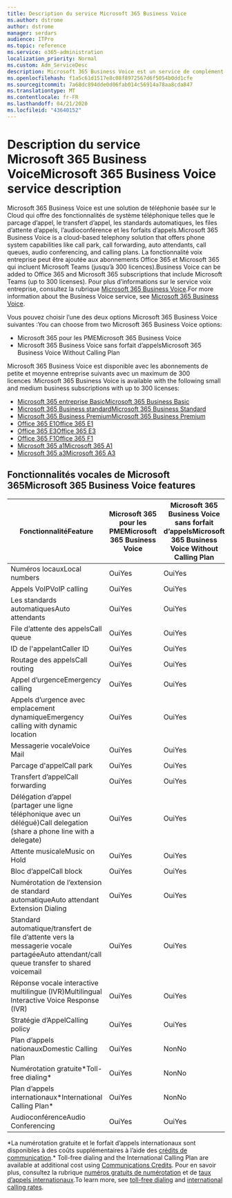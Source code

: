 ```yaml
---
title: Description du service Microsoft 365 Business Voice
ms.author: dstrome
author: dstrome
manager: serdars
audience: ITPro
ms.topic: reference
ms.service: o365-administration
localization_priority: Normal
ms.custom: Adm_ServiceDesc
description: Microsoft 365 Business Voice est un service de complément qui vous permet d’utiliser Microsoft teams pour les appels téléphoniques. Cela combine le système téléphonique, le plan d’appels nationaux, l’audioconférence et l’audioconférence.
ms.openlocfilehash: f1a5c61d1517e8c08f8972567d6f5054b0dd1cfe
ms.sourcegitcommit: 7a68dc894dde0d06fab014c56914a78aa8cda847
ms.translationtype: MT
ms.contentlocale: fr-FR
ms.lasthandoff: 04/21/2020
ms.locfileid: "43640152"
---
```

# <a name="microsoft-365-business-voice-service-description"></a><span data-ttu-id="279c5-104">Description du service Microsoft 365 Business Voice</span><span class="sxs-lookup"><span data-stu-id="279c5-104">Microsoft 365 Business Voice service description</span></span>

<span data-ttu-id="279c5-105">Microsoft 365 Business Voice est une solution de téléphonie basée sur le Cloud qui offre des fonctionnalités de système téléphonique telles que le parcage d’appel, le transfert d’appel, les standards automatiques, les files d’attente d’appels, l’audioconférence et les forfaits d’appels.</span><span class="sxs-lookup"><span data-stu-id="279c5-105">Microsoft 365 Business Voice is a cloud-based telephony solution that offers phone system capabilities like call park, call forwarding, auto attendants, call queues, audio conferencing, and calling plans.</span></span> <span data-ttu-id="279c5-106">La fonctionnalité voix entreprise peut être ajoutée aux abonnements Office 365 et Microsoft 365 qui incluent Microsoft Teams (jusqu’à 300 licences).</span><span class="sxs-lookup"><span data-stu-id="279c5-106">Business Voice can be added to Office 365 and Microsoft 365 subscriptions that include Microsoft Teams (up to 300 licenses).</span></span> <span data-ttu-id="279c5-107">Pour plus d’informations sur le service voix entreprise, consultez la rubrique [Microsoft 365 Business Voice](https://docs.microsoft.com/MicrosoftTeams/business-voice/whats-business-voice).</span><span class="sxs-lookup"><span data-stu-id="279c5-107">For more information about the Business Voice service, see [Microsoft 365 Business Voice](https://docs.microsoft.com/MicrosoftTeams/business-voice/whats-business-voice).</span></span>

<span data-ttu-id="279c5-108">Vous pouvez choisir l’une des deux options Microsoft 365 Business Voice suivantes :</span><span class="sxs-lookup"><span data-stu-id="279c5-108">You can choose from two Microsoft 365 Business Voice options:</span></span>

- <span data-ttu-id="279c5-109">Microsoft 365 pour les PME</span><span class="sxs-lookup"><span data-stu-id="279c5-109">Microsoft 365 Business Voice</span></span>
- <span data-ttu-id="279c5-110">Microsoft 365 Business Voice sans forfait d’appels</span><span class="sxs-lookup"><span data-stu-id="279c5-110">Microsoft 365 Business Voice Without Calling Plan</span></span>

<span data-ttu-id="279c5-111">Microsoft 365 Business Voice est disponible avec les abonnements de petite et moyenne entreprise suivants avec un maximum de 300 licences :</span><span class="sxs-lookup"><span data-stu-id="279c5-111">Microsoft 365 Business Voice is available with the following small and medium business subscriptions with up to 300 licenses:</span></span>

- [<span data-ttu-id="279c5-112">Microsoft 365 entreprise Basic</span><span class="sxs-lookup"><span data-stu-id="279c5-112">Microsoft 365 Business Basic</span></span>](office-365-platform-service-description/office-365-platform-service-description.md)
- [<span data-ttu-id="279c5-113">Microsoft 365 Business standard</span><span class="sxs-lookup"><span data-stu-id="279c5-113">Microsoft 365 Business Standard</span></span>](office-365-platform-service-description/office-365-platform-service-description.md)
- [<span data-ttu-id="279c5-114">Microsoft 365 Business Premium</span><span class="sxs-lookup"><span data-stu-id="279c5-114">Microsoft 365 Business Premium</span></span>](microsoft-365-business-service-description.md)
- [<span data-ttu-id="279c5-115">Office 365 E1</span><span class="sxs-lookup"><span data-stu-id="279c5-115">Office 365 E1</span></span>](https://www.microsoft.com/en-us/microsoft-365/business/office-365-enterprise-e1-business-software?activetab=pivot%3aoverviewtab)
- [<span data-ttu-id="279c5-116">Office 365 E3</span><span class="sxs-lookup"><span data-stu-id="279c5-116">Office 365 E3</span></span>](https://www.microsoft.com/en-us/microsoft-365/business/office-365-enterprise-e3-business-software?activetab=pivot%3aoverviewtab)
- [<span data-ttu-id="279c5-117">Office 365 F1</span><span class="sxs-lookup"><span data-stu-id="279c5-117">Office 365 F1</span></span>](https://www.microsoft.com/en-us/microsoft-365/business/office-365-f1?activetab=pivot%3aoverviewtab)
- [<span data-ttu-id="279c5-118">Microsoft 365 a1</span><span class="sxs-lookup"><span data-stu-id="279c5-118">Microsoft 365 A1</span></span>](https://www.microsoft.com/en-us/microsoft-365/academic/compare-office-365-education-plans?activetab=tab:primaryr1)
- [<span data-ttu-id="279c5-119">Microsoft 365 a3</span><span class="sxs-lookup"><span data-stu-id="279c5-119">Microsoft 365 A3</span></span>](https://www.microsoft.com/en-us/microsoft-365/academic/compare-office-365-education-plans?activetab=tab:primaryr1)

## <a name="microsoft-365-business-voice-features"></a><span data-ttu-id="279c5-120">Fonctionnalités vocales de Microsoft 365</span><span class="sxs-lookup"><span data-stu-id="279c5-120">Microsoft 365 Business Voice features</span></span>

| <span data-ttu-id="279c5-121">**Fonctionnalité**</span><span class="sxs-lookup"><span data-stu-id="279c5-121">**Feature**</span></span>                                            | <span data-ttu-id="279c5-122">**Microsoft 365 pour les PME**</span><span class="sxs-lookup"><span data-stu-id="279c5-122">**Microsoft 365 Business Voice**</span></span> | <span data-ttu-id="279c5-123">**Microsoft 365 Business Voice sans forfait d’appels**</span><span class="sxs-lookup"><span data-stu-id="279c5-123">**Microsoft 365 Business Voice Without Calling Plan**</span></span> |
|--------------------------------------------------------|----------------------------------|-------------------------------------------------------|
| <span data-ttu-id="279c5-124">Numéros locaux</span><span class="sxs-lookup"><span data-stu-id="279c5-124">Local numbers</span></span>                                          | <span data-ttu-id="279c5-125">Oui</span><span class="sxs-lookup"><span data-stu-id="279c5-125">Yes</span></span>                              | <span data-ttu-id="279c5-126">Oui</span><span class="sxs-lookup"><span data-stu-id="279c5-126">Yes</span></span>                                                   |
| <span data-ttu-id="279c5-127">Appels VoIP</span><span class="sxs-lookup"><span data-stu-id="279c5-127">VoIP calling</span></span>                                           | <span data-ttu-id="279c5-128">Oui</span><span class="sxs-lookup"><span data-stu-id="279c5-128">Yes</span></span>                              | <span data-ttu-id="279c5-129">Oui</span><span class="sxs-lookup"><span data-stu-id="279c5-129">Yes</span></span>                                                   |
| <span data-ttu-id="279c5-130">Les standards automatiques</span><span class="sxs-lookup"><span data-stu-id="279c5-130">Auto attendants</span></span>                                        | <span data-ttu-id="279c5-131">Oui</span><span class="sxs-lookup"><span data-stu-id="279c5-131">Yes</span></span>                              | <span data-ttu-id="279c5-132">Oui</span><span class="sxs-lookup"><span data-stu-id="279c5-132">Yes</span></span>                                                   |
| <span data-ttu-id="279c5-133">File d’attente des appels</span><span class="sxs-lookup"><span data-stu-id="279c5-133">Call queue</span></span>                                             | <span data-ttu-id="279c5-134">Oui</span><span class="sxs-lookup"><span data-stu-id="279c5-134">Yes</span></span>                              | <span data-ttu-id="279c5-135">Oui</span><span class="sxs-lookup"><span data-stu-id="279c5-135">Yes</span></span>                                                   |
| <span data-ttu-id="279c5-136">ID de l'appelant</span><span class="sxs-lookup"><span data-stu-id="279c5-136">Caller ID</span></span>                                              | <span data-ttu-id="279c5-137">Oui</span><span class="sxs-lookup"><span data-stu-id="279c5-137">Yes</span></span>                              | <span data-ttu-id="279c5-138">Oui</span><span class="sxs-lookup"><span data-stu-id="279c5-138">Yes</span></span>                                                   |
| <span data-ttu-id="279c5-139">Routage des appels</span><span class="sxs-lookup"><span data-stu-id="279c5-139">Call routing</span></span>                                           | <span data-ttu-id="279c5-140">Oui</span><span class="sxs-lookup"><span data-stu-id="279c5-140">Yes</span></span>                              | <span data-ttu-id="279c5-141">Oui</span><span class="sxs-lookup"><span data-stu-id="279c5-141">Yes</span></span>                                                   |
| <span data-ttu-id="279c5-142">Appel d’urgence</span><span class="sxs-lookup"><span data-stu-id="279c5-142">Emergency calling</span></span>                                      | <span data-ttu-id="279c5-143">Oui</span><span class="sxs-lookup"><span data-stu-id="279c5-143">Yes</span></span>                              | <span data-ttu-id="279c5-144">Oui</span><span class="sxs-lookup"><span data-stu-id="279c5-144">Yes</span></span>                                                   |
| <span data-ttu-id="279c5-145">Appels d’urgence avec emplacement dynamique</span><span class="sxs-lookup"><span data-stu-id="279c5-145">Emergency calling with dynamic location</span></span>                | <span data-ttu-id="279c5-146">Oui</span><span class="sxs-lookup"><span data-stu-id="279c5-146">Yes</span></span>                              | <span data-ttu-id="279c5-147">Oui</span><span class="sxs-lookup"><span data-stu-id="279c5-147">Yes</span></span>                                                   |
| <span data-ttu-id="279c5-148">Messagerie vocale</span><span class="sxs-lookup"><span data-stu-id="279c5-148">Voice Mail</span></span>                                             | <span data-ttu-id="279c5-149">Oui</span><span class="sxs-lookup"><span data-stu-id="279c5-149">Yes</span></span>                              | <span data-ttu-id="279c5-150">Oui</span><span class="sxs-lookup"><span data-stu-id="279c5-150">Yes</span></span>                                                   |
| <span data-ttu-id="279c5-151">Parcage d'appel</span><span class="sxs-lookup"><span data-stu-id="279c5-151">Call park</span></span>                                              | <span data-ttu-id="279c5-152">Oui</span><span class="sxs-lookup"><span data-stu-id="279c5-152">Yes</span></span>                              | <span data-ttu-id="279c5-153">Oui</span><span class="sxs-lookup"><span data-stu-id="279c5-153">Yes</span></span>                                                   |
| <span data-ttu-id="279c5-154">Transfert d’appel</span><span class="sxs-lookup"><span data-stu-id="279c5-154">Call forwarding</span></span>                                        | <span data-ttu-id="279c5-155">Oui</span><span class="sxs-lookup"><span data-stu-id="279c5-155">Yes</span></span>                              | <span data-ttu-id="279c5-156">Oui</span><span class="sxs-lookup"><span data-stu-id="279c5-156">Yes</span></span>                                                   |
| <span data-ttu-id="279c5-157">Délégation d’appel (partager une ligne téléphonique avec un délégué)</span><span class="sxs-lookup"><span data-stu-id="279c5-157">Call delegation (share a phone line with a delegate)</span></span>   | <span data-ttu-id="279c5-158">Oui</span><span class="sxs-lookup"><span data-stu-id="279c5-158">Yes</span></span>                              | <span data-ttu-id="279c5-159">Oui</span><span class="sxs-lookup"><span data-stu-id="279c5-159">Yes</span></span>                                                   |
| <span data-ttu-id="279c5-160">Attente musicale</span><span class="sxs-lookup"><span data-stu-id="279c5-160">Music on Hold</span></span>                                          | <span data-ttu-id="279c5-161">Oui</span><span class="sxs-lookup"><span data-stu-id="279c5-161">Yes</span></span>                              | <span data-ttu-id="279c5-162">Oui</span><span class="sxs-lookup"><span data-stu-id="279c5-162">Yes</span></span>                                                   |
| <span data-ttu-id="279c5-163">Bloc d’appel</span><span class="sxs-lookup"><span data-stu-id="279c5-163">Call block</span></span>                                             | <span data-ttu-id="279c5-164">Oui</span><span class="sxs-lookup"><span data-stu-id="279c5-164">Yes</span></span>                              | <span data-ttu-id="279c5-165">Oui</span><span class="sxs-lookup"><span data-stu-id="279c5-165">Yes</span></span>                                                   |
| <span data-ttu-id="279c5-166">Numérotation de l’extension de standard automatique</span><span class="sxs-lookup"><span data-stu-id="279c5-166">Auto attendant Extension Dialing</span></span>                       | <span data-ttu-id="279c5-167">Oui</span><span class="sxs-lookup"><span data-stu-id="279c5-167">Yes</span></span>                              | <span data-ttu-id="279c5-168">Oui</span><span class="sxs-lookup"><span data-stu-id="279c5-168">Yes</span></span>                                                   |
| <span data-ttu-id="279c5-169">Standard automatique/transfert de file d’attente vers la messagerie vocale partagée</span><span class="sxs-lookup"><span data-stu-id="279c5-169">Auto attendant/call queue transfer to shared voicemail</span></span> | <span data-ttu-id="279c5-170">Oui</span><span class="sxs-lookup"><span data-stu-id="279c5-170">Yes</span></span>                              | <span data-ttu-id="279c5-171">Oui</span><span class="sxs-lookup"><span data-stu-id="279c5-171">Yes</span></span>                                                   |
| <span data-ttu-id="279c5-172">Réponse vocale interactive multilingue (IVR)</span><span class="sxs-lookup"><span data-stu-id="279c5-172">Multilingual Interactive Voice Response (IVR)</span></span>          | <span data-ttu-id="279c5-173">Oui</span><span class="sxs-lookup"><span data-stu-id="279c5-173">Yes</span></span>                              | <span data-ttu-id="279c5-174">Oui</span><span class="sxs-lookup"><span data-stu-id="279c5-174">Yes</span></span>                                                   |
| <span data-ttu-id="279c5-175">Stratégie d’Appel</span><span class="sxs-lookup"><span data-stu-id="279c5-175">Calling policy</span></span>                                         | <span data-ttu-id="279c5-176">Oui</span><span class="sxs-lookup"><span data-stu-id="279c5-176">Yes</span></span>                              | <span data-ttu-id="279c5-177">Oui</span><span class="sxs-lookup"><span data-stu-id="279c5-177">Yes</span></span>                                                   |
| <span data-ttu-id="279c5-178">Plan d’appels nationaux</span><span class="sxs-lookup"><span data-stu-id="279c5-178">Domestic Calling Plan</span></span>                                  | <span data-ttu-id="279c5-179">Oui</span><span class="sxs-lookup"><span data-stu-id="279c5-179">Yes</span></span>                              | <span data-ttu-id="279c5-180">Non</span><span class="sxs-lookup"><span data-stu-id="279c5-180">No</span></span>                                                    |
| <span data-ttu-id="279c5-181">Numérotation gratuite\*</span><span class="sxs-lookup"><span data-stu-id="279c5-181">Toll-free dialing\*</span></span>                                    | <span data-ttu-id="279c5-182">Oui</span><span class="sxs-lookup"><span data-stu-id="279c5-182">Yes</span></span>                              | <span data-ttu-id="279c5-183">Non</span><span class="sxs-lookup"><span data-stu-id="279c5-183">No</span></span>                                                    |
| <span data-ttu-id="279c5-184">Plan d’appels internationaux\*</span><span class="sxs-lookup"><span data-stu-id="279c5-184">International Calling Plan\*</span></span>                           | <span data-ttu-id="279c5-185">Oui</span><span class="sxs-lookup"><span data-stu-id="279c5-185">Yes</span></span>                              | <span data-ttu-id="279c5-186">Non</span><span class="sxs-lookup"><span data-stu-id="279c5-186">No</span></span>                                                    |
| <span data-ttu-id="279c5-187">Audioconférence</span><span class="sxs-lookup"><span data-stu-id="279c5-187">Audio Conferencing</span></span>                                     | <span data-ttu-id="279c5-188">Oui</span><span class="sxs-lookup"><span data-stu-id="279c5-188">Yes</span></span>                              | <span data-ttu-id="279c5-189">Oui</span><span class="sxs-lookup"><span data-stu-id="279c5-189">Yes</span></span>                                                   |
 
<span data-ttu-id="279c5-190">\*La numérotation gratuite et le forfait d’appels internationaux sont disponibles à des coûts supplémentaires à l’aide des [crédits de communication](https://docs.microsoft.com/microsoftteams/what-are-communications-credits).</span><span class="sxs-lookup"><span data-stu-id="279c5-190">\* Toll-free dialing and the International Calling Plan are available at additional cost using [Communications Credits](https://docs.microsoft.com/microsoftteams/what-are-communications-credits).</span></span> <span data-ttu-id="279c5-191">Pour en savoir plus, consultez la rubrique [numéros gratuits de numérotation](https://docs.microsoft.com/microsoftteams/toll-free-dialing-limitations-and-restrictions) et de [taux d’appels internationaux](https://products.office.com/microsoft-teams/online-meeting-solutions#Rates).</span><span class="sxs-lookup"><span data-stu-id="279c5-191">To learn more, see [toll-free dialing](https://docs.microsoft.com/microsoftteams/toll-free-dialing-limitations-and-restrictions) and [international calling rates](https://products.office.com/microsoft-teams/online-meeting-solutions#Rates).</span></span>
